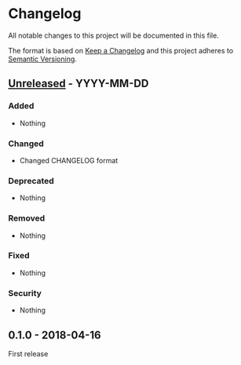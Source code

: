 # Changelog
All notable changes to this project will be documented in this file.

The format is based on [Keep a Changelog](http://keepachangelog.com/en/1.0.0/)
and this project adheres to [Semantic Versioning](http://semver.org/spec/v2.0.0.html).


## [Unreleased] - YYYY-MM-DD
### Added
- Nothing

### Changed
- Changed CHANGELOG format

### Deprecated
- Nothing

### Removed
- Nothing

### Fixed
- Nothing

### Security
- Nothing


## 0.1.0 - 2018-04-16

First release


[Unreleased]: https://github.com/oanhnn/laravel-pricing-plans/compare/v1.0.0...develop
[1.0.0]:      https://github.com/oanhnn/laravel-pricing-plans/compare/v0.1.1...v1.0.0
[0.1.1]:      https://github.com/oanhnn/laravel-pricing-plans/compare/v0.1.0...v0.1.1
